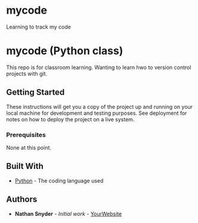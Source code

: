 # mycode
Learning to track my code
# mycode (Python class)

This repo is for classroom learning. Wanting to learn hwo to version control projects with git.

## Getting Started

These instructions will get you a copy of the project up and running on your local machine
for development and testing purposes. See deployment for notes on how to deploy the project
on a live system.

### Prerequisites

None at this point.

## Built With

* [Python](https://www.python.org/) - The coding language used

## Authors

* **Nathan Snyder** - *Initial work* - [YourWebsite](https://example.com/)
